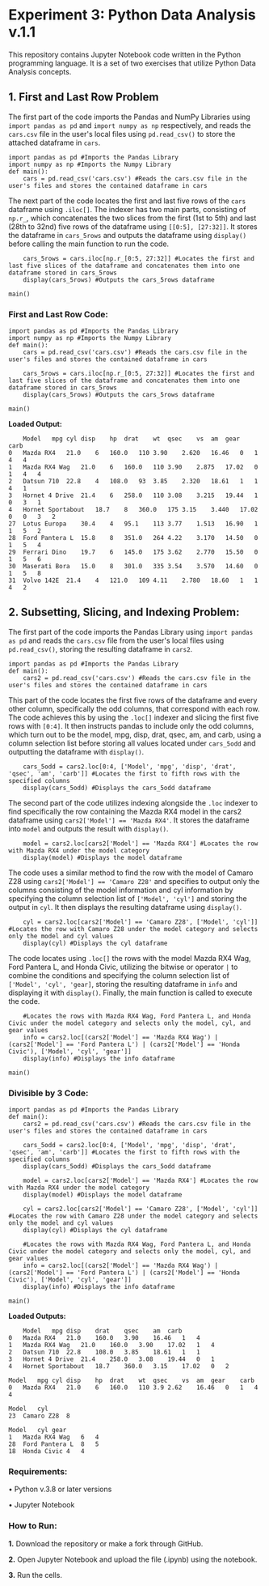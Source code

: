 # Experiment 3: Python Data Analysis v.1.1

This repository contains Jupyter Notebook code written in the Python programming language. It is a set of two exercises that utilize Python Data Analysis concepts.

## 1. First and Last Row Problem
The first part of the code imports the Pandas and NumPy Libraries using `import pandas as pd` and `import numpy as np` respectively, and reads the `cars.csv` file in the user's local files using `pd.read_csv()` to store the attached dataframe in `cars`.
```
import pandas as pd #Imports the Pandas Library
import numpy as np #Imports the Numpy Library
def main():
    cars = pd.read_csv('cars.csv') #Reads the cars.csv file in the user's files and stores the contained dataframe in cars
```
The next part of the code locates the first and last five rows of the `cars` dataframe using `.iloc[]`. The indexer has two main parts, consisting of `np.r_`,  which concatenates the two slices from the first (1st to 5th) and last (28th to 32nd) five rows of the dataframe using `[[0:5], [27:32]]`. It stores the dataframe in `cars_5rows` and outputs the dataframe using `display()` before calling the main function to run the code.
```
    cars_5rows = cars.iloc[np.r_[0:5, 27:32]] #Locates the first and last five slices of the dataframe and concatenates them into one dataframe stored in cars_5rows
    display(cars_5rows) #Outputs the cars_5rows dataframe
    
main()
```

### First and Last Row Code:
```
import pandas as pd #Imports the Pandas Library
import numpy as np #Imports the Numpy Library
def main():
    cars = pd.read_csv('cars.csv') #Reads the cars.csv file in the user's files and stores the contained dataframe in cars
    
    cars_5rows = cars.iloc[np.r_[0:5, 27:32]] #Locates the first and last five slices of the dataframe and concatenates them into one dataframe stored in cars_5rows
    display(cars_5rows) #Outputs the cars_5rows dataframe
    
main()
```

**Loaded Output:**
```
	Model	mpg	cyl	disp	hp	drat	wt	qsec	vs	am	gear	carb
0	Mazda RX4	21.0	6	160.0	110	3.90	2.620	16.46	0	1	4	4
1	Mazda RX4 Wag	21.0	6	160.0	110	3.90	2.875	17.02	0	1	4	4
2	Datsun 710	22.8	4	108.0	93	3.85	2.320	18.61	1	1	4	1
3	Hornet 4 Drive	21.4	6	258.0	110	3.08	3.215	19.44	1	0	3	1
4	Hornet Sportabout	18.7	8	360.0	175	3.15	3.440	17.02	0	0	3	2
27	Lotus Europa	30.4	4	95.1	113	3.77	1.513	16.90	1	1	5	2
28	Ford Pantera L	15.8	8	351.0	264	4.22	3.170	14.50	0	1	5	4
29	Ferrari Dino	19.7	6	145.0	175	3.62	2.770	15.50	0	1	5	6
30	Maserati Bora	15.0	8	301.0	335	3.54	3.570	14.60	0	1	5	8
31	Volvo 142E	21.4	4	121.0	109	4.11	2.780	18.60	1	1	4	2
```

## 2. Subsetting, Slicing, and Indexing Problem:
The first part of the code imports the Pandas Library using `import pandas as pd` and reads the `cars.csv` file from the user's local files using `pd.read_csv()`, storing the resulting dataframe in `cars2`.
```
import pandas as pd #Imports the Pandas Library
def main():
    cars2 = pd.read_csv('cars.csv') #Reads the cars.csv file in the user's files and stores the contained dataframe in cars
```
This part of the code locates the first five rows of the dataframe and every other column, specifically the odd columns, that correspond with each row. The code achieves this by using the `.loc[]` indexer and slicing the first five rows with `[0:4]`. It then instructs pandas to include only the odd columns, which turn out to be the model, mpg, disp, drat, qsec, am, and carb, using a column selection list before storing all values located under `cars_5odd` and outputting the dataframe with `display()`.
```
    cars_5odd = cars2.loc[0:4, ['Model', 'mpg', 'disp', 'drat', 'qsec', 'am', 'carb']] #Locates the first to fifth rows with the specified columns
    display(cars_5odd) #Displays the cars_5odd dataframe
```
The second part of the code utilizes indexing alongside the `.loc` indexer to find specifically the row containing the Mazda RX4 model in the cars2 dataframe using `cars2['Model'] == 'Mazda RX4'`. It stores the dataframe into `model` and outputs the result with `display()`.
```
    model = cars2.loc[cars2['Model'] == 'Mazda RX4'] #Locates the row with Mazda RX4 under the model category
    display(model) #Displays the model dataframe
```
The code uses a similar method to find the row with the model of Camaro Z28 using `cars2['Model'] == 'Camaro Z28'` and specifies to output only the columns consisting of the model information and cyl information by specifying the column selection list of `['Model', 'cyl']` and storing the output in `cyl`. It then displays the resulting dataframe using `display()`.
```
    cyl = cars2.loc[cars2['Model'] == 'Camaro Z28', ['Model', 'cyl']] #Locates the row with Camaro Z28 under the model category and selects only the model and cyl values 
    display(cyl) #Displays the cyl dataframe
```
The code locates using `.loc[]` the rows with the model Mazda RX4 Wag, Ford Pantera L, and Honda Civic, utilizing the bitwise or operator `|` to combine the conditions and specifying the column selection list of `['Model', 'cyl', 'gear]`, storing the resulting dataframe in `info` and displaying it with `display()`. Finally, the main function is called to execute the code.  
```
    #Locates the rows with Mazda RX4 Wag, Ford Pantera L, and Honda Civic under the model category and selects only the model, cyl, and gear values 
    info = cars2.loc[(cars2['Model'] == 'Mazda RX4 Wag') | (cars2['Model'] == 'Ford Pantera L') | (cars2['Model'] == 'Honda Civic'), ['Model', 'cyl', 'gear']]
    display(info) #Displays the info dataframe

main()
```

### Divisible by 3 Code:
```
import pandas as pd #Imports the Pandas Library
def main():
    cars2 = pd.read_csv('cars.csv') #Reads the cars.csv file in the user's files and stores the contained dataframe in cars
    
    cars_5odd = cars2.loc[0:4, ['Model', 'mpg', 'disp', 'drat', 'qsec', 'am', 'carb']] #Locates the first to fifth rows with the specified columns
    display(cars_5odd) #Displays the cars_5odd dataframe
    
    model = cars2.loc[cars2['Model'] == 'Mazda RX4'] #Locates the row with Mazda RX4 under the model category
    display(model) #Displays the model dataframe
    
    cyl = cars2.loc[cars2['Model'] == 'Camaro Z28', ['Model', 'cyl']] #Locates the row with Camaro Z28 under the model category and selects only the model and cyl values 
    display(cyl) #Displays the cyl dataframe
    
    #Locates the rows with Mazda RX4 Wag, Ford Pantera L, and Honda Civic under the model category and selects only the model, cyl, and gear values 
    info = cars2.loc[(cars2['Model'] == 'Mazda RX4 Wag') | (cars2['Model'] == 'Ford Pantera L') | (cars2['Model'] == 'Honda Civic'), ['Model', 'cyl', 'gear']]
    display(info) #Displays the info dataframe

main()
```

**Loaded Outputs:**
```
	Model	mpg	disp	drat	qsec	am	carb
0	Mazda RX4	21.0	160.0	3.90	16.46	1	4
1	Mazda RX4 Wag	21.0	160.0	3.90	17.02	1	4
2	Datsun 710	22.8	108.0	3.85	18.61	1	1
3	Hornet 4 Drive	21.4	258.0	3.08	19.44	0	1
4	Hornet Sportabout	18.7	360.0	3.15	17.02	0	2
```

```
Model	mpg	cyl	disp	hp	drat	wt	qsec	vs	am	gear	carb
0	Mazda RX4	21.0	6	160.0	110	3.9	2.62	16.46	0	1	4	4
```

```
Model	cyl
23	Camaro Z28	8
```

```
Model	cyl	gear
1	Mazda RX4 Wag	6	4
28	Ford Pantera L	8	5
18	Honda Civic	4	4
```

### Requirements:

• Python v.3.8 or later versions

• Jupyter Notebook

### How to Run:

**1.** Download the repository or make a fork through GitHub.

**2.** Open Jupyter Notebook and upload the file (.ipynb) using the notebook.

**3.** Run the cells.
